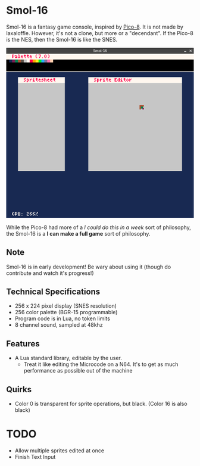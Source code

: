 # Smol-16

Smol-16 is a fantasy game console, inspired by [Pico-8](http://www.lexaloffle.com/pico-8.php). It is not made by laxaloffle.
However, it's not a clone, but more or a "decendant". If the Pico-8 is the NES, then the Smol-16 is like the SNES.

![Smol-16, running the sprite editor](docs/screenshots/sprite_editor_1.png)

While the Pico-8 had more of a *I could do this in a week* sort of philosophy, the Smol-16 is a **I can make a full game** sort of philosophy.

## Note
Smol-16 is in early development! Be wary about using it (though do contribute and watch it's progress!)

## Technical Specifications
* 256 x 224 pixel display (SNES resolution)
* 256 color palette (BGR-15 programmable)
* Program code is in Lua, no token limits
* 8 channel sound, sampled at 48khz

## Features
* A Lua standard library, editable by the user.
    * Treat it like editing the Microcode on a N64. It's to get as much performance as possible out of the machine

## Quirks
* Color 0 is transparent for sprite operations, but black. (Color 16 is also black)

# TODO
* Allow multiple sprites edited at once
* Finish Text Input
